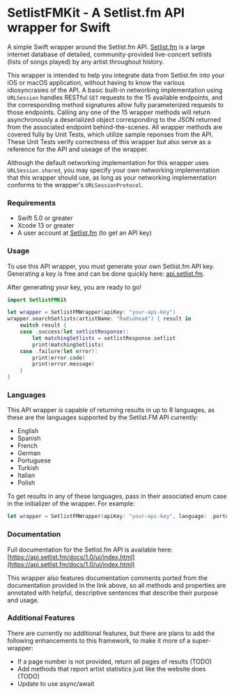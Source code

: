 # SetlistFMKit - A Setlist.fm API wrapper for Swift
A simple Swift wrapper around the Setlist.fm API. [Setlist.fm](setlist.fm) is a large internet database of detailed, community-provided live-concert setlists (lists of songs played) by any artist throughout history.

This wrapper is intended to help you integrate data from Setlist.fm into your iOS or macOS application, without having to know the various idiosyncrasies of the API. A basic built-in networking implementation using `URLSession` handles RESTful `GET` requests to the 15 available endpoints, and the corresponding method signatures allow fully parameterized requests to those endpoints. Calling any one of the 15 wrapper methods will return asynchronously a deserialized object corresponding to the JSON returned from the associated endpoint behind-the-scenes. All wrapper methods are covered fully by Unit Tests, which utilize sample reponses from the API. These Unit Tests verify correctness of this wrapper but also serve as a reference for the API and useage of the wrapper.

Although the default networking implementation for this wrapper uses `URLSession.shared`, you may specify your own networking implementation that this wrapper should use, as long as your networking implementation conforms to the wrapper's `URLSessionProtocol`.

### Requirements
- Swift 5.0 or greater
- Xcode 13 or greater
- A user account at [Setlist.fm](setlist.fm) (to get an API key)

### Usage

To use this API wrapper, you must generate your own Setlist.fm API key. Generating a key is free and can be done quickly here: [api.setlist.fm](api.setlist.fm). 

After generating your key, you are ready to go!

```swift
import SetlistFMKit

let wrapper = SetlistFMWrapper(apiKey: "your-api-key")
wrapper.searchSetlists(artistName: "Radiohead") { result in
    switch result {
    case .success(let setlistResponse):
        let matchingSetlists = setlistResponse.setlist
        print(matchingSetlists)
    case .failure(let error):
        print(error.code)
        print(error.message)
    }
}
```

### Languages
This API wrapper is capable of returning results in up to 8 languages, as these are the languages supported by the Setlist.FM API currently:
- English
- Spanish
- French
- German
- Portuguese
- Turkish
- Italian
- Polish

To get results in any of these languages, pass in their associated enum case in the initializer of the wrapper. For example:

```swift
let wrapper = SetlistFMWrapper(apiKey: "your-api-key", language: .portugese)
```

### Documentation

Full documentation for the Setlist.fm API is available here: [https://api.setlist.fm/docs/1.0/ui/index.html](https://api.setlist.fm/docs/1.0/ui/index.html)

This wrapper also features documentation comments ported from the documentation provided in the link above, so all methods and properties are annotated with helpful, descriptive sentences that describe their purpose and usage.

### Additional Features

There are currently no additional features, but there are plans to add the following enhancements to this framework, to make it more of a super-wrapper:
- If a page number is not provided, return all pages of results (TODO)
- Add methods that report artist statistics just like the website does (TODO)
- Update to use async/await
